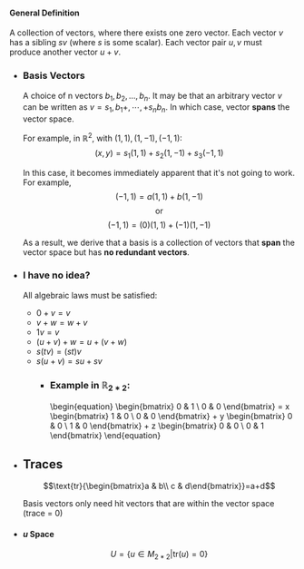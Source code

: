 #### General Definition
A collection of vectors, where there exists one zero vector. 
Each vector $v$ has a sibling $sv$ (where $s$ is some scalar).
Each vector pair $u,v$ must produce another vector $u+v$.
- ### Basis Vectors
  A choice of n vectors $b_1,b_2,\ldots,b_{n}$. It may be that an arbitrary vector $v$ can be written as $v=s_1,b_1+,\cdots,+s_{n}b_{n}$. In which case, vector **spans** the vector space.
  
  For example, in $\mathbb{R}^2$, with $\left(1,1\right),\left(1,-1\right),\left(-1,1\right)$:
  $$\left(x,y\right)=s_1\left(1,1\right)+s_2\left(1,-1\right)+s_3\left(-1,1\right)$$
  
  In this case, it becomes immediately apparent that it's not going to work.
  For example,
  $$\left(-1,1\right)=a\left(1,1\right)+b\left(1,-1\right)$$
  $$\text{or}$$
  $$\left(-1,1\right)=\left(0\right)\left(1,1\right)+\left(-1\right)\left(1,-1\right)$$
  
  As a result, we derive that a basis is a collection of vectors that **span** the vector space but has **no redundant vectors**.
- ### I have no idea?
  All algebraic laws must be satisfied:
  * $0+v=v$
  * $v+w=w+v$
  * $1v=v$
  * $(u+v)+w=u+(v+w)$
  * $s(tv) = (st)v$
  * $s(u+v)=su+sv$
	- ### Example in $\mathbb{R}_{2*2}$:
	  \begin{equation}
	  \begin{bmatrix} 0 & 1 \\ 0 & 0 \end{bmatrix} = x
	  \begin{bmatrix} 1 & 0 \\ 0 & 0 \end{bmatrix} + y
	  \begin{bmatrix} 0 & 0 \\ 1 & 0 \end{bmatrix} + z
	  \begin{bmatrix} 0 & 0 \\ 0 & 1 \end{bmatrix}
	  \end{equation}
- ## Traces
  $$\text{tr}{\begin{bmatrix}a & b\\ c & d\end{bmatrix}}=a+d$$
  
  Basis vectors only need hit vectors that are within the vector space (trace = 0)
- #### $u$ Space
  $$U=\{u\in M_{2*2} | \text{tr}(u)=0\}$$